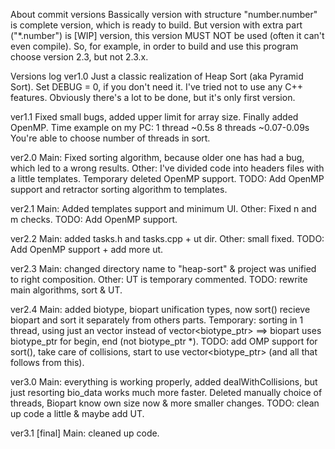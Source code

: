About commit versions
Bassically version with structure "number.number" is complete version, which is ready to build.
But version with extra part ("*.number") is [WIP] version, this version MUST NOT be used (often it can't even compile).
So, for example, in order to build and use this program choose version 2.3, but not 2.3.x.

Versions log
ver1.0
Just a classic realization of Heap Sort (aka Pyramid Sort). Set DEBUG = 0, if you don't need it.
I've tried not to use any C++ features.
Obviously there's a lot to be done, but it's only first version.

ver1.1
Fixed small bugs, added upper limit for array size.
Finally added OpenMP.
Time example on my PC:
1 thread ~0.5s
8 threads ~0.07-0.09s
You're able to choose number of threads in sort.

ver2.0
Main: Fixed sorting algorithm, because older one has had a bug, which led to a wrong results.
Other: I've divided code into headers files with a little templates. Temporary deleted OpenMP support.
TODO: Add OpenMP support and retractor sorting algorithm to templates.

ver2.1
Main: Added templates support and minimum UI.
Other: Fixed n and m checks.
TODO: Add OpenMP support.

ver2.2
Main: added tasks.h and tasks.cpp + ut dir.
Other: small fixed.
TODO: Add OpenMP support + add more ut.

ver2.3
Main: changed directory name to "heap-sort" & project was unified to right composition.
Other: UT is temporary commented.
TODO: rewrite main algorithms, sort & UT.

ver2.4
Main: added biotype, biopart unification types, now sort() recieve biopart and sort it separately from others parts.
Temporary: sorting in 1 thread, using just an vector<biotype> instead of vector<biotype_ptr> ==> biopart uses biotype_ptr for begin, end (not biotype_ptr *).
TODO: add OMP support for sort(), take care of collisions, start to use vector<biotype_ptr> (and all that follows from this).

ver3.0
Main: everything is working properly, added dealWithCollisions, but just resorting bio_data works much more faster. 
      Deleted manually choice of threads, Biopart know own size now & more smaller changes.
TODO: clean up code a little & maybe add UT.

ver3.1 [final]
Main: cleaned up code.

